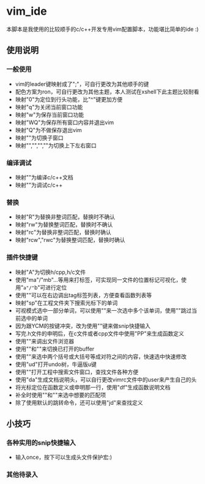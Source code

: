 # vim_ide
本脚本是我使用的比较顺手的c/c++开发专用vim配置脚本，功能堪比简单的ide :)

## 使用说明
### 一般使用
- vim的leader键映射成了";"，可自行更改为其他顺手的键
- 配色方案为ron，可自行更改为其他主题，本人测试在xshell下此主题比较耐看
- 映射"0"为定位到行头功能，比"^"键更加方便
- 映射"<leader>q"为关闭当前窗口功能
- 映射"<leader>w"为保存当前窗口功能
- 映射"<leader>WQ"为保存所有窗口内容并退出vim
- 映射"<leader>Q"为不做保存退出vim
- 映射"<C-w>"为切换子窗口
- 映射"<C-k>","<C-j>","<C-h>","<C-l>"为切换上下左右窗口
### 编译调试
- 映射"<F7>"为编译c/c++文档
- 映射"<F5>"为调试c/c++
### 替换
- 映射"<Leader>R"为替换非整词匹配，替换时不确认
- 映射"<Leader>rw"为替换整词匹配，替换时不确认
- 映射"<Leader>rc"为替换非整词匹配，替换时确认
- 映射"<Leader>rcw","<Leader>rwc"为替换整词匹配，替换时确认
### 插件快捷键
- 映射"<Leader>A"为切换h/cpp,h/c文件
- 使用"ma"/"mb"...等用来打标签，可实现同一文件的位置标记可视化，使用"`a"/"`b"可进行定位
- 使用"<F2>"可以在右边调出tag标签列表，方便查看函数列表等
- 映射"<Leader>sp"在工程文件夹下搜索光标下的单词
- 可视模式选中一部分单词，可以使用"<S-n>"来一次选中多个该单词，使用"<S-k>"跳过当前选中的单词
- 因为跟YCM的按键冲突，改为使用"<Leader><tab>"键来做snip快捷输入
- 写完.h文件的申明后，在c文件或者cpp文件中使用"<Leader>PP"来生成函数定义
- 使用"<F3>"来调出文件浏览器
- 使用"<C-Left>"和"<C-Right>"来切换已打开的buffer
- 使用"<SPACE>"来选中两个括号或大括号等成对符之间的内容，快速选中快速修改
- 使用"<Leader>ud"打开undo树，牛逼版u键
- 使用"<C-P>"打开工程中搜索文件窗口，查找文件各种方便
- 使用"<Leader>da"生成文档说明头，可以自行更改vimrc文件中的user来产生自己的头
- 将光标定位在函数定义或申明那一行，使用"<Leader>df"生成函数说明文档
- 补全时使用"<C-P>"和"<C-N>"来选中想要的匹配项
- 除了使用默认的跳转命令，还可以使用"<Leader>jd"来查找定义
## 小技巧
### 各种实用的snip快捷输入
- 输入once，按下<Leader><tab>可以生成头文件保护宏:)
### 其他待录入
